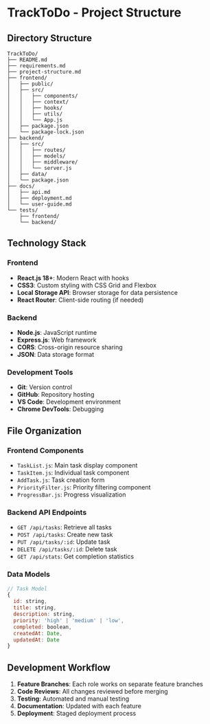 # TrackToDo - Project Structure

## Directory Structure
```
TrackToDo/
├── README.md
├── requirements.md
├── project-structure.md
├── frontend/
│   ├── public/
│   ├── src/
│   │   ├── components/
│   │   ├── context/
│   │   ├── hooks/
│   │   ├── utils/
│   │   └── App.js
│   ├── package.json
│   └── package-lock.json
├── backend/
│   ├── src/
│   │   ├── routes/
│   │   ├── models/
│   │   ├── middleware/
│   │   └── server.js
│   ├── data/
│   └── package.json
├── docs/
│   ├── api.md
│   ├── deployment.md
│   └── user-guide.md
└── tests/
    ├── frontend/
    └── backend/
```

## Technology Stack

### Frontend
- **React.js 18+**: Modern React with hooks
- **CSS3**: Custom styling with CSS Grid and Flexbox
- **Local Storage API**: Browser storage for data persistence
- **React Router**: Client-side routing (if needed)

### Backend
- **Node.js**: JavaScript runtime
- **Express.js**: Web framework
- **CORS**: Cross-origin resource sharing
- **JSON**: Data storage format

### Development Tools
- **Git**: Version control
- **GitHub**: Repository hosting
- **VS Code**: Development environment
- **Chrome DevTools**: Debugging

## File Organization

### Frontend Components
- `TaskList.js`: Main task display component
- `TaskItem.js`: Individual task component
- `AddTask.js`: Task creation form
- `PriorityFilter.js`: Priority filtering component
- `ProgressBar.js`: Progress visualization

### Backend API Endpoints
- `GET /api/tasks`: Retrieve all tasks
- `POST /api/tasks`: Create new task
- `PUT /api/tasks/:id`: Update task
- `DELETE /api/tasks/:id`: Delete task
- `GET /api/stats`: Get completion statistics

### Data Models
```javascript
// Task Model
{
  id: string,
  title: string,
  description: string,
  priority: 'high' | 'medium' | 'low',
  completed: boolean,
  createdAt: Date,
  updatedAt: Date
}
```

## Development Workflow
1. **Feature Branches**: Each role works on separate feature branches
2. **Code Reviews**: All changes reviewed before merging
3. **Testing**: Automated and manual testing
4. **Documentation**: Updated with each feature
5. **Deployment**: Staged deployment process
